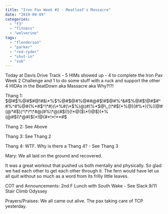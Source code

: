 ```yaml
---
title: "Iron Pax Week #2 - Meatloaf's Massacre"
date: "2019-09-09"
categories: 
  - "f3"
  - "fitness"
  - "wolverine"
tags: 
  - "flenderson"
  - "parker"
  - "red-ryder"
  - "shut-in"
  - "sub"
---
```


Today at Davis Drive Track - 5 HIMs showed up - 4 to complete the Iron Pax Week 2 Challenge and 1 to do some stuff with a ruck and support the other 4 HIDAs in the BeatDown aka Massacre aka Why?!?!

Thang 1: $@#$%@#$#@!#&\*%$$%@#$%@#$@#%@##@#$!#$@#%^&#$%@#$!@#$#^#%^#$%@#$%@#(%\*#$^\*#)(\*%#(\*$%)@)#(%\*$@\_(\*#$(\*%@)(#%\*)(%$(%(^\*#$(@#(@\*#$)(^\*\*\*#@(#%\*@(#$(!)(!\*@($\*!)@$)(\*%(@#$(\*@#)$(\*!@(#\*!\*!\*\*#$

Thang 2: See Above

Thang 3: See Thang 2

Thang 4: WTF. Why is there a Thang 4? - See Thang 3

Mary: We all laid on the ground and recovered.

It was a great workout that pushed us both mentally and physically. So glad we had each other to get each other through it. The fern would have let us all quit without so much as a word from its frilly little leaves.

COT and Announcements: 2nd F Lunch with South Wake - See Slack 9/11 Stair Climb Odyssey

Prayers/Praises: We all came out alive. The pax taking care of TCP yesterday.
